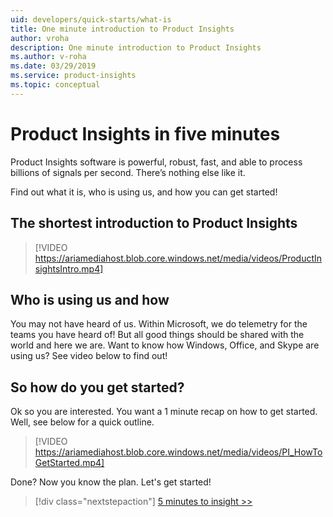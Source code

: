```yaml
---
uid: developers/quick-starts/what-is
title: One minute introduction to Product Insights
author: vroha
description: One minute introduction to Product Insights
ms.author: v-roha
ms.date: 03/29/2019
ms.service: product-insights
ms.topic: conceptual
---
```


# <a id="what_is"></a>Product Insights in five minutes 

Product Insights software is powerful, robust, fast, and able to process billions of signals per second. There’s nothing else like it.

Find out what it is, who is using us, and how you can get started! 

## The shortest introduction to Product Insights 

> [!VIDEO https://ariamediahost.blob.core.windows.net/media/videos/ProductInsightsIntro.mp4]

## <a id="who_uses"></a>Who is using us and how 

You may not have heard of us. Within Microsoft, we do telemetry for the teams you have heard of! But all good things should be shared with the world and here we are. Want to know how Windows, Office, and Skype are using us? See video below to find out! 

## <a id="how_start"></a>So how do you get started? 

Ok so you are interested. You want a 1 minute recap on how to get started. Well, see below for a quick outline. 

> [!VIDEO https://ariamediahost.blob.core.windows.net/media/videos/PI_HowToGetStarted.mp4]

Done? Now you know the plan. Let's get started! 

> [!div class="nextstepaction"]
> [5 minutes to insight >>](1_explore-signals.md)




